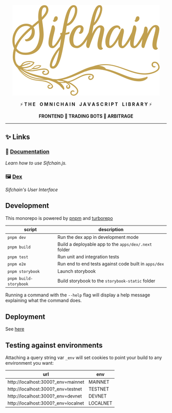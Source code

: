 <p align="center">
    <a href="https://dex.sifchain.finance" target="_blank" rel="noopener noreferrer">
        <img src="https://raw.githubusercontent.com/Sifchain/.github/main/assets/Sifchain%20Logo.svg"/>
    </a>
</p>
<p align="center">
⚡️ <b>T H E &nbsp;&nbsp; O M N I C H A I N &nbsp;&nbsp; J A V A S C R I P T &nbsp;&nbsp;  L I B R A R Y</b> ⚡️
</p>
<p align="center">
  <b>FRONTEND 🤝 TRADING BOTS 🤝 ARBITRAGE</b>
</p>
<hr>

## ✨ Links

### 📖 [Documentation](/apps/docs/)

_Learn how to use Sifchain.js._

### 🖼 [Dex](/apps/dex/)

_Sifchain's User Interface_

## Development

This monorepo is powered by [pnpm](https://pnpm.io/) and [turborepo](https://turborepo.org/docs)

| script                 | description                                           |
| ---------------------- | ----------------------------------------------------- |
| `pnpm dev`             | Run the dex app in development mode                   |
| `pnpm build`           | Build a deployable app to the `apps/dex/.next` folder |
| `pnpm test`            | Run unit and integration tests                        |
| `pnpm e2e`             | Run end to end tests against code built in `apps/dex` |
| `pnpm storybook`       | Launch storybook                                      |
| `pnpm build-storybook` | Build storybook to the `storybook-static` folder      |

Running a command with the `--help` flag will display a help message explaining what the command does.

## Deployment

See [here](/apps/dex/README.md)

## Testing against environments

Attaching a query string var `_env` will set cookies to point your build to any environment you want:

| url                                  | env      |
| ------------------------------------ | -------- |
| http://localhost:3000?\_env=mainnet  | MAINNET  |
| http://localhost:3000?\_env=testnet  | TESTNET  |
| http://localhost:3000?\_env=devnet   | DEVNET   |
| http://localhost:3000?\_env=localnet | LOCALNET |

